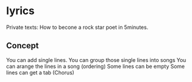 # lyrics
Private texts: How to becone a rock star poet in 5minutes. 

## Concept
You can add single lines. 
You can group those single lines into songs
You can arange the lines in a song (ordering)
Some lines can be empty
Some lines can get a tab (Chorus)
